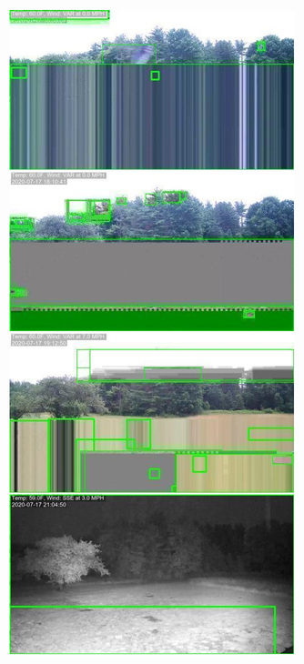 ![20200717-163002-170007](in/20200717/20200717-163002-170007_0_.jpg)
![20200717-170012-173017](in/20200717/20200717-170012-173017_0_.jpg)
![20200717-173022-180027](in/20200717/20200717-173022-180027_0_.jpg)
![20200717-201202-204207](in/20200717/20200717-201202-204207_0_.jpg)
